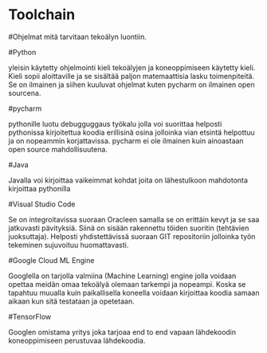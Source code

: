 Toolchain
====================================================================

#Ohjelmat mitä tarvitaan tekoälyn luontiin.

#Python

yleisin käytetty ohjelmointi kieli tekoälyjen ja koneoppimiseen käytetty kieli. Kieli sopii aloittaville ja se sisältää paljon matemaattisia lasku toimenpiteitä.
Se on ilmainen ja siihen kuuluvat ohjelmat kuten pycharm on ilmainen open sourcena.

#pycharm

pythonille luotu debugguggaus työkalu jolla voi suorittaa helposti pythonissa kirjoitettua koodia erillisinä osina jolloinka vian etsintä helpottuu ja on nopeammin korjattavissa.
pycharm ei ole ilmainen kuin ainoastaan open source mahdollisuutena.

#Java

Javalla voi kirjoittaa vaikeimmat kohdat joita on lähestulkoon mahdotonta kirjoittaa pythonilla

#Visual Studio Code

Se on integroitavissa suoraan Oracleen samalla se on erittäin kevyt ja se saa jatkuvasti pävityksiä.
Siinä on sisään rakennettu töiden suoritin (tehtävien juoksuttaja).
Helposti yhdistettävissä suoraan GIT repositoriin jolloinka työn tekeminen sujuvoituu huomattavasti.

#Google Cloud ML Engine

Googlella on tarjolla valmiina (Machine Learning) engine jolla voidaan opettaa meidän omaa tekoälyä olemaan tarkempi ja nopeampi.
Koska se tapahtuu muualla kuin paikallisella koneella voidaan kirjoittaa koodia samaan aikaan kun sitä testataan ja opetetaan.

#TensorFlow

Googlen omistama yritys joka tarjoaa end to end vapaan lähdekoodin koneoppimiseen perustuvaa lähdekoodia.



